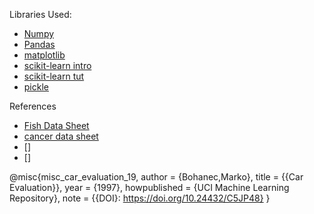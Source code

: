 Libraries Used:

- [Numpy](https://www.youtube.com/watch?v=lLRBYKwP8GQ&t=1073s)
- [Pandas](https://www.youtube.com/watch?v=zN2Hua6oII0&t=8s)
- [matplotlib](https://www.youtube.com/watch?v=nzKy9GY12yo)
- [scikit-learn intro](https://www.youtube.com/watch?v=rvVkVsG49uU)
- [scikit-learn tut](https://www.youtube.com/watch?v=M9Itm95JzL0)
- [pickle](https://www.youtube.com/watch?v=6Q56r_fVqgw)


References

- [Fish Data Sheet](https://www.kaggle.com/datasets/aungpyaeap/fish-market)
- [cancer data sheet]()
- []
- []

@misc{misc_car_evaluation_19,
  author       = {Bohanec,Marko},
  title        = {{Car Evaluation}},
  year         = {1997},
  howpublished = {UCI Machine Learning Repository},
  note         = {{DOI}: https://doi.org/10.24432/C5JP48}
}